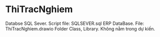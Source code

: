 # ThiTracNghiem
Databse SQL Sever. Script file: SQLSEVER.sql
ERP DataBase. File: ThiTracNghiem.drawio
Folder Class, Library. Không nằm trong dự kiến.
